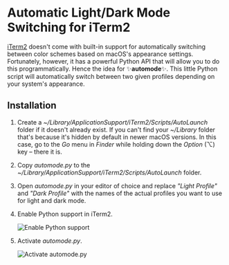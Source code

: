 # Automatic Light/Dark Mode Switching for iTerm2

[iTerm2](https://iterm2.com) doesn't come with built-in support for automatically switching between color schemes based on macOS's appearance settings.  Fortunately, however, it has a powerful Python API that will allow you to do this programmatically.  Hence the idea for ✨**automode**✨.  This little Python script will automatically switch between two given profiles depending on your system's appearance.

## Installation

1. Create a _\~/Library/ApplicationSupport/iTerm2/Scripts/AutoLaunch_ folder if it doesn't already exist.  If you can't find your _\~/Library_ folder that's because it's hidden by default in newer macOS versions.  In this case, go to the _Go_ menu in _Finder_ while holding down the _Option_ (⌥) key – there it is.

2. Copy  _automode.py_ to the _\~/Library/ApplicationSupport/iTerm2/Scripts/AutoLaunch_ folder.

3. Open _automode.py_ in your editor of choice and replace _"Light Profile"_ and _"Dark Profile"_ with the names of the actual profiles you want to use for light and dark mode.

4. Enable Python support in iTerm2.

   ![Enable Python support](https://user-images.githubusercontent.com/1433751/129531101-e77084aa-d17f-4f07-87a4-4cfe779e807e.png)

5. Activate _automode.py_.

   ![Activate automode.py](https://user-images.githubusercontent.com/1433751/129531189-d8642634-a3c9-4467-b250-68b79a234c46.png)
